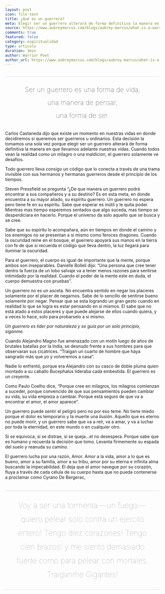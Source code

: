 ```yaml
---
layout: post
icon: file text
title: ¿Qué es un guerrero?
meta: Elegir ser un guerrero alterará de forma definitiva la manera en que llevamos adelante nuestras vidas. Cuando todos vean la realidad como un milagro o una maldicion, el guerrero solamente vera desafios.
source: https://www.aubreymarcus.com/blogs/aubrey-marcus/what-is-a-warrior
comments: true
featured: false
category: espiritualidad
type: articulo
duration: 3min
author: Warrior Poet
author_url: https://www.aubreymarcus.com/blogs/aubrey-marcus/what-is-a-warrior
---
```


<h4 style="
    text-align: center;
    font-size: 22px;
    font-weight: 100;
    line-height: 42px;
    border-top: 1px solid #ddd;
    padding-top: 21px;
">Ser un guerrero es una forma de vida, <br> una manera de pensar, <br> una forma de ser.</h4>

<p class="hyphenate">
	
Carlos Castaneda dijo que existe un momento en nuestras vidas en donde decidiremos si queremos ser guerreros u ordinarios. Esta decisión la tomamos una sola vez porque elegir ser un guerrero alterará de forma definitiva la manera en que llevamos adelante nuestras vidas. Cuando todos vean la realidad como un milagro o una maldicion, el guerrero solamente ve desafios.
</p>
<p class="hyphenate">

Todo guerrero lleva consigo un código que lo conecta a través de una trama invisible con sus hermanos y hermanas guerreros desde el principio de los tiempos.
</p>
<p class="hyphenate">
Steven Pressfield se pregunta “¿De que manera un guerrero podrá encontrar a sus compañeros y a su destino? Es en esta meta, en donde encuentra a su mayor aliado, su espíritu guerrero. Un guerrero no espera pero tiene fe en su espíritu. Sabe que esperar es inútil y le quita poder. Mientras mas tiempo esperemos sentados que algo suceda, mas tiempo se desperdiciara en hacerlo. Porque el universo da solo aquello que se busca y se cree.
</p>
<p class="hyphenate">
Sabe que su espiritu lo acompañara, aún en tiempos en donde el camino y los enemigos no se presentan a si mismo como feroces dragones.
Cuando la oscuridad reine en el bosque, el guerrero apoyará sus manos en la tierra con fe de que si recuerda el código que lleva dentro, la luz llegará para iluminar la oscuridad.
</p>
<p class="hyphenate">
Para el guerrero, el cuerpo es igual de importante que la mente, porque ambos son inseparables. Danielle Bolleli dijo: “Una persona que cree tener dentro la fuerza de un lobo salvaje va a tener menos razones para sentirse intimidado por la realidad. Cuando el poder de la mente este en duda, el cuerpo demuestra con pruebas”.
</p>
<p class="hyphenate">
Un guerrero no es un asceta. No encuentra sentido en negar los placeres solamente por el placer de negarnos. Sabe de lo sencillo de sentirse bueno solamente por negar. Pensar que se esta logrando un gran gesto cuando en realidad lo que se logra es estar pensando en si mismos. El sabe que no está atado a estos placeres y que puede alejarse de ellos cuando quiera, y a veces lo hace, solo para probarselo a si mismo.
</p>

<p><i>Un guerrero es líder por naturaleza y se guía por un solo principio, siganme.</i></p>


<p class="hyphenate">
Cuando Alejandro Magno fue amenazado con un motín luego de años de brutales batallas por la India, se desnudo frente a sus hombres para que observaran sus cicatrices. “Traigan un cuarto de hombre que haya sangrado más que yo y volveremos a casa“.
</p>
<p class="hyphenate">
Nadie lo enfrentó, porque era Alejandro con su casco de doble pluma quien montado a su caballo Bucephalus lideraba cada embestida.
El guerrero es un creyente.
</p>
<p class="hyphenate">
Como Paulo Coelho dice, “Porque cree en milagros, los milagros comienzan a suceder, porque convencido de que sus pensamientos pueden cambiar su vida, su vida empieza a cambiar. Porque está seguro de que va a encontrar el amor, el amor aparece”.
</p>

<p class="hyphenate">
Un guerrero puede sentir el peligro pero no por eso teme. No tiene miedo porque el dolor es temporario y la muerte una ilusión. Aquello que es eterno no puede morir, y un guerrero sabe que va a reír, va a amar, y va a luchar por toda la eternidad, en este mundo o en cualquier otro.
</p>
<p class="hyphenate">
Si se equivoca, si se distrae, si se queja…el no desespera. Porque sabe que es humano y recuerda la decisión que tomo. Levanta firmemente su espada del suelo y reanuda su camino.
</p>
<p class="hyphenate">
El guerrero lucha por una razón, Amor. Amor a la vida, amor a lo que es bueno, amor a su familia, amor a su tribu, amor por su eterna e infinita alma buscando la impecabilidad. El deja que el amor navegue por su corazón, fluya a través de cada célula de su cuerpo hasta que no pueda contenerse a proclamar como Cyrano De Bergerac,
</p>
<h4 style="
    text-align: center;
    line-height: 45px;
    font-size: 25px;
    padding: 1em;
    font-weight: 100;
    color: #999;
    border-top: 1px solid #ddd;
    border-bottom: 1px solid #ddd;
">
	Voy a ser una tormenta — un fuego — 
quiero pelear solo contra un ejercito entero!
Tengo diez corazones!
Tengo cien brazos!
y me siento demasiado fuerte
como para pelear con mortales.
Traiganme Gigantes!
</h4>

